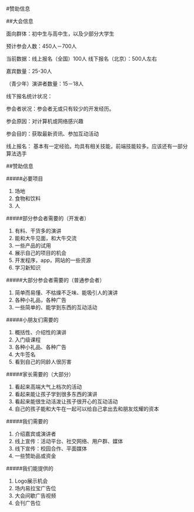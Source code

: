 #赞助信息

##大会信息

面向群体：初中生与高中生，以及少部分大学生

预计参会人数：450人－700人

当前数据：线上报名（全国）100人 线下报名（北京）：500人左右

嘉宾数量：25-30人

（青少年）演讲者数量：15－18人


线下报名统计状况：

参会者状况：参会者无或只有较少的开发经历。

参会原因：对计算机或网络感兴趣

参会目的：获取最新资讯、参加互动活动

线上报名：
基本有一定经验。均具有相关技能，前端技能较多。应该还有一部分算法选手

##赞助信息

#####必要项目
1. 场地
2. 食物和饮料
3. 人

#####部分参会者需要的（开发者）
1. 有料、干货多的演讲
2. 能和大牛见面，和大牛交流
3. 一些产品的试用
4. 展示自己的项目的机会
5. 开发程序，app，网站的一些资源
6. 学习新知识

#####大部分参会者需要的（普通参会者）
1. 简单而易懂、不枯燥不乏味、能吸引人的演讲
2. 各种小礼品，各种广告
3. 一些简单的、能学到东西的互动活动

#####小朋友们需要的
1. 概括性、介绍性的演讲
2. 入门级课程
3. 各种小礼品、各种广告
4. 大牛签名
5. 看到自己的同龄人很厉害

#####家长需要的（大部分）
1. 看起来高端大气上档次的活动
2. 看起来能让孩子学到很多东西的演讲
3. 看起来能很生动活泼让孩子很开心的互动活动
4. 自己的孩子能和大牛在一起可以给自己拿出去和朋友炫耀的资本

#####我们需要的
1. 介绍嘉宾或演讲者
2. 线上宣传：活动平台、社交网络、用户群、媒体
3. 线下宣传：校园合作、平面媒体
4. 一些赞助品或资金

#####我们能提供的
1. Logo展示机会
2. 场内易拉宝广告位
3. 大会间歇广告视频
4. 会刊广告位
